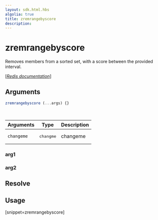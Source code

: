 ```yaml
---
layout: sdk.html.hbs
algolia: true
title: zremrangebyscore
description:
---
```


# zremrangebyscore


Removes members from a sorted set, with a score between the provided interval.

[[_Redis documentation_]](https://redis.io/commands/zremrangebylex)

## Arguments

```js
zremrangebyscore (...args) {}

```

<br/>

| Arguments    | Type    | Description |
|--------------|---------|-------------|
| ``changeme`` | <pre>changme</pre> | changeme    |

### arg1

### arg2

## Resolve

## Usage

[snippet=zremrangebyscore]
